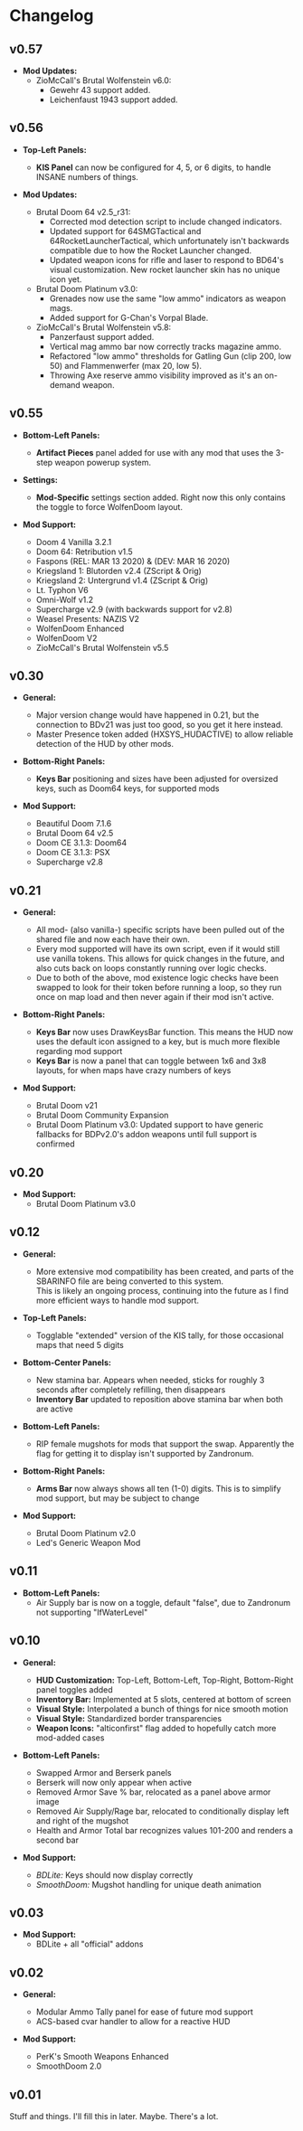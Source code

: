 # Changelog

## v0.57

- **Mod Updates:**
  - ZioMcCall's Brutal Wolfenstein v6.0:
    - Gewehr 43 support added.
    - Leichenfaust 1943 support added.

## v0.56

- **Top-Left Panels:**
  - **KIS Panel** can now be configured for 4, 5, or 6 digits, to handle INSANE numbers of things.

- **Mod Updates:**
  - Brutal Doom 64 v2.5_r31:
    - Corrected mod detection script to include changed indicators.
    - Updated support for 64SMGTactical and 64RocketLauncherTactical, which unfortunately isn't backwards compatible due to how the Rocket Launcher changed.
    - Updated weapon icons for rifle and laser to respond to BD64's visual customization. New rocket launcher skin has no unique icon yet.
  - Brutal Doom Platinum v3.0:
    - Grenades now use the same "low ammo" indicators as weapon mags.
    - Added support for G-Chan's Vorpal Blade.
  - ZioMcCall's Brutal Wolfenstein v5.8:
    - Panzerfaust support added.
    - Vertical mag ammo bar now correctly tracks magazine ammo.
    - Refactored "low ammo" thresholds for Gatling Gun (clip 200, low 50) and Flammenwerfer (max 20, low 5).
    - Throwing Axe reserve ammo visibility improved as it's an on-demand weapon.

## v0.55

- **Bottom-Left Panels:**
  - **Artifact Pieces** panel added for use with any mod that uses the 3-step weapon powerup system.

- **Settings:**
  - **Mod-Specific** settings section added. Right now this only contains the toggle to force WolfenDoom layout.

- **Mod Support:**
  - Doom 4 Vanilla 3.2.1
  - Doom 64: Retribution v1.5
  - Faspons (REL: MAR 13 2020) & (DEV: MAR 16 2020)
  - Kriegsland 1: Blutorden v2.4 (ZScript & Orig)
  - Kriegsland 2: Untergrund v1.4 (ZScript & Orig)
  - Lt. Typhon V6
  - Omni-Wolf v1.2
  - Supercharge v2.9 (with backwards support for v2.8)
  - Weasel Presents: NAZIS V2
  - WolfenDoom Enhanced
  - WolfenDoom V2
  - ZioMcCall's Brutal Wolfenstein v5.5

## v0.30

- **General:**
  - Major version change would have happened in 0.21, but the connection to BDv21 was just too good, so you get it here instead.
  - Master Presence token added (HXSYS_HUDACTIVE) to allow reliable detection of the HUD by other mods.

- **Bottom-Right Panels:**
  - **Keys Bar** positioning and sizes have been adjusted for oversized keys, such as Doom64 keys, for supported mods

- **Mod Support:**
  - Beautiful Doom 7.1.6
  - Brutal Doom 64 v2.5
  - Doom CE 3.1.3: Doom64
  - Doom CE 3.1.3: PSX
  - Supercharge v2.8

## v0.21

- **General:**
  - All mod- (also vanilla-) specific scripts have been pulled out of the shared file and now each have their own.
  - Every mod supported will have its own script, even if it would still use vanilla tokens. This allows for quick changes in the future, and also cuts back on loops constantly running over logic checks.
  - Due to both of the above, mod existence logic checks have been swapped to look for their token before running a loop, so they run once on map load and then never again if their mod isn't active.

- **Bottom-Right Panels:**
  - **Keys Bar** now uses DrawKeysBar function. This means the HUD now uses the default icon assigned to a key, but is much more flexible regarding mod support
  - **Keys Bar** is now a panel that can toggle between 1x6 and 3x8 layouts, for when maps have crazy numbers of keys

- **Mod Support:**
  - Brutal Doom v21
  - Brutal Doom Community Expansion
  - Brutal Doom Platinum v3.0: Updated support to have generic fallbacks for BDPv2.0's addon weapons until full support is confirmed

## v0.20

- **Mod Support:**
  - Brutal Doom Platinum v3.0

## v0.12

- **General:**
  - More extensive mod compatibility has been created, and parts of the SBARINFO file are being converted to this system.  
  This is likely an ongoing process, continuing into the future as I find more efficient ways to handle mod support.

- **Top-Left Panels:**
  - Togglable "extended" version of the KIS tally, for those occasional maps that need 5 digits

- **Bottom-Center Panels:**
  - New stamina bar. Appears when needed, sticks for roughly 3 seconds after completely refilling, then disappears
  - **Inventory Bar** updated to reposition above stamina bar when both are active

- **Bottom-Left Panels:**
  - RIP female mugshots for mods that support the swap. Apparently the flag for getting it to display isn't supported by Zandronum.

- **Bottom-Right Panels:**
  - **Arms Bar** now always shows all ten (1-0) digits. This is to simplify mod support, but may be subject to change

- **Mod Support:**
  - Brutal Doom Platinum v2.0
  - Led's Generic Weapon Mod

## v0.11

- **Bottom-Left Panels:**
  - Air Supply bar is now on a toggle, default "false", due to Zandronum not supporting "IfWaterLevel"

## v0.10

- **General:**
  - **HUD Customization:** Top-Left, Bottom-Left, Top-Right, Bottom-Right panel toggles added
  - **Inventory Bar:** Implemented at 5 slots, centered at bottom of screen
  - **Visual Style:** Interpolated a bunch of things for nice smooth motion
  - **Visual Style:** Standardized border transparencies
  - **Weapon Icons:** "alticonfirst" flag added to hopefully catch more mod-added cases

- **Bottom-Left Panels:**
  - Swapped Armor and Berserk panels
  - Berserk will now only appear when active
  - Removed Armor Save % bar, relocated as a panel above armor image
  - Removed Air Supply/Rage bar, relocated to conditionally display left and right of the mugshot
  - Health and Armor Total bar recognizes values 101-200 and renders a second bar

- **Mod Support:**
  - _BDLite:_ Keys should now display correctly
  - _SmoothDoom:_ Mugshot handling for unique death animation

## v0.03

- **Mod Support:**  
  - BDLite + all "official" addons

## v0.02

- **General:**
  - Modular Ammo Tally panel for ease of future mod support
  - ACS-based cvar handler to allow for a reactive HUD

- **Mod Support:**
  - PerK's Smooth Weapons Enhanced
  - SmoothDoom 2.0

## v0.01

Stuff and things. I'll fill this in later. Maybe. There's a lot.
